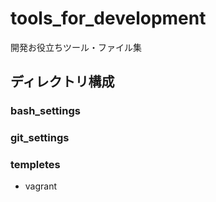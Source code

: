 # tools_for_development
開発お役立ちツール・ファイル集

## ディレクトリ構成
### bash_settings
### git_settings
### templetes
- vagrant

